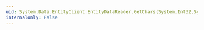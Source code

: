 ```yaml
---
uid: System.Data.EntityClient.EntityDataReader.GetChars(System.Int32,System.Int64,System.Char[],System.Int32,System.Int32)
internalonly: False
---
```


